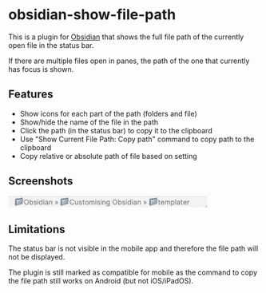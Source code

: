 # obsidian-show-file-path

This is a plugin for [Obsidian](https://obsidian.md/) that shows the full file path of the currently open file in the status bar.

If there are multiple files open in panes, the path of the one that currently has focus is shown.

## Features

- Show icons for each part of the path (folders and file)
- Show/hide the name of the file in the path
- Click the path (in the status bar) to copy it to the clipboard
- Use "Show Current File Path: Copy path" command to copy path to the clipboard
- Copy relative or absolute path of file based on setting

## Screenshots

![screenshot](images/screenshot.png)

## Limitations

The status bar is not visible in the mobile app and therefore the file path will not be displayed.

The plugin is still marked as compatible for mobile as the command to copy the file path still works on Android (but not iOS/iPadOS).
